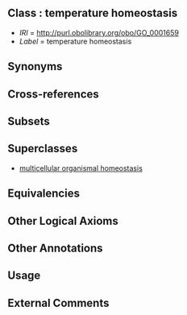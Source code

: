 
## Class : temperature homeostasis

 * *IRI* = http://purl.obolibrary.org/obo/GO_0001659
 * *Label* = temperature homeostasis

## Synonyms


## Cross-references


## Subsets


## Superclasses

 * [multicellular organismal homeostasis](../../GO/71/GO_0048871.md)

## Equivalencies


## Other Logical Axioms


## Other Annotations


## Usage


## External Comments

